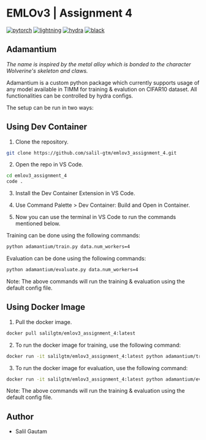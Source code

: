 # EMLOv3 | Assignment 4

[![pytorch](https://img.shields.io/badge/PyTorch_2.0+-ee4c2c?logo=pytorch&logoColor=white)](https://pytorch.org/get-started/locally/)
[![lightning](https://img.shields.io/badge/-Lightning_2.0+-792ee5?logo=pytorchlightning&logoColor=white)](https://pytorchlightning.ai/)
[![hydra](https://img.shields.io/badge/Config-Hydra_1.3-89b8cd)](https://hydra.cc/)
[![black](https://img.shields.io/badge/Code%20Style-Black-black.svg?labelColor=gray)](https://black.readthedocs.io/en/stable/)


## Adamantium 

<em>The name is inspired by the metal alloy which is bonded to the character Wolverine's skeleton and claws.</em>

Adamantium is a custom python package which currently supports usage of any model available in TIMM for training & evalution on CIFAR10 dataset. All functionalities can be controlled by hydra configs.

The setup can be run in two ways:

## Using Dev Container

1. Clone the repository.

```bash
git clone https://github.com/salil-gtm/emlov3_assignment_4.git
```

2. Open the repo in VS Code.

```bash 
cd emlov3_assignment_4
code .
```

3. Install the Dev Container Extension in VS Code.

4. Use Command Palette > Dev Container: Build and Open in Container.

5. Now you can use the terminal in VS Code to run the commands mentioned below.

Training can be done using the following commands:

```bash
python adamantium/train.py data.num_workers=4
```

Evaluation can be done using the following commands:

```bash
python adamantium/evaluate.py data.num_workers=4
```

Note: The above commands will run the training & evaluation using the default config file.


## Using Docker Image

1. Pull the docker image.

```bash
docker pull salilgtm/emlov3_assignment_4:latest
```

2. To run the docker image for training, use the following command:

```bash
docker run -it salilgtm/emlov3_assignment_4:latest python adamantium/train.py data.num_workers=4
```

3. To run the docker image for evaluation, use the following command:

```bash
docker run -it salilgtm/emlov3_assignment_4:latest python adamantium/evaluate.py data.num_workers=4
```

Note: The above commands will run the training & evaluation using the default config file.

## Author

- Salil Gautam










